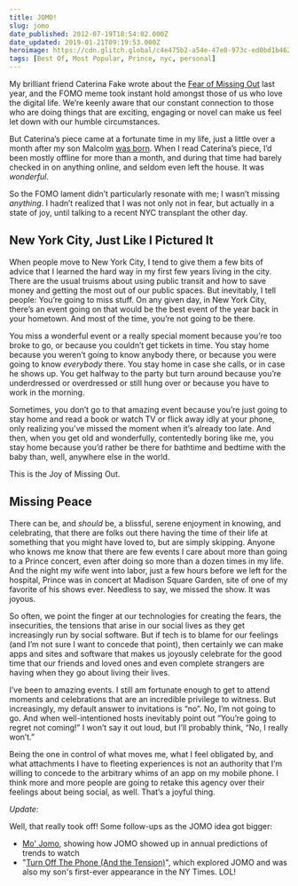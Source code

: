 ```yaml
---
title: JOMO!
slug: jomo
date_published: 2012-07-19T18:54:02.000Z
date_updated: 2019-01-21T09:19:53.000Z
heroimage: https://cdn.glitch.global/c4e475b2-a54e-47e0-973c-ed0bd1b46262/tobias-reich-7GfStLsf2k4-unsplash.jpg?v=1670196648468
tags: [Best Of, Most Popular, Prince, nyc, personal]
---
```


My brilliant friend Caterina Fake wrote about the [Fear of Missing Out](http://caterina.net/2011/03/15/fomo-and-social-media/) last year, and the FOMO meme took instant hold amongst those of us who love the digital life. We’re keenly aware that our constant connection to those who are doing things that are exciting, engaging or novel can make us feel let down with our humble circumstances.

But Caterina’s piece came at a fortunate time in my life, just a little over a month after my son Malcolm [was born](/2011/02/18/malcolm_browne_dash/). When I read Caterina’s piece, I’d been mostly offline for more than a month, and during that time had barely checked in on anything online, and seldom even left the house. It was *wonderful*.

So the FOMO lament didn’t particularly resonate with me; I wasn’t missing *anything*. I hadn’t realized that I was not only not in fear, but actually in a state of joy, until talking to a recent NYC transplant the other day.

## New York City, Just Like I Pictured It

When people move to New York City, I tend to give them a few bits of advice that I learned the hard way in my first few years living in the city. There are the usual truisms about using public transit and how to save money and getting the most out of our public spaces. But inevitably, I tell people: You’re going to miss stuff. On any given day, in New York City, there’s an event going on that would be the best event of the year back in your hometown. And most of the time, you’re not going to be there.

You miss a wonderful event or a really special moment because you’re too broke to go, or because you couldn’t get tickets in time. You stay home because you weren’t going to know anybody there, or because you were going to know *everybody* there. You stay home in case she calls, or in case he shows up. You get halfway to the party but turn around because you’re underdressed or overdressed or still hung over or because you have to work in the morning.

Sometimes, you don’t go to that amazing event because you’re just going to stay home and read a book or watch TV or flick away idly at your phone, only realizing you’ve missed the moment when it’s already too late. And then, when you get old and wonderfully, contentedly boring like me, you stay home because you’d rather be there for bathtime and bedtime with the baby than, well, anywhere else in the world.

This is the Joy of Missing Out.

## Missing Peace

There can be, and *should* be, a blissful, serene enjoyment in knowing, and celebrating, that there are folks out there having the time of their life at something that you might have loved to, but are simply skipping. Anyone who knows me know that there are few events I care about more than going to a Prince concert, even after doing so more than a dozen times in my life. And the night my wife went into labor, just a few hours before we left for the hospital, Prince was in concert at Madison Square Garden, site of one of my favorite of his shows ever. Needless to say, we missed the show. It was joyous.

So often, we point the finger at our technologies for creating the fears, the insecurities, the tensions that arise in our social lives as they get increasingly run by social software. But if tech is to blame for our feelings (and I’m not sure I want to concede that point), then certainly we can make apps and sites and software that makes us joyously celebrate for the good time that our friends and loved ones and even complete strangers are having when they go about living their lives.

I’ve been to amazing events. I still am fortunate enough to get to attend moments and celebrations that are an incredible privilege to witness. But increasingly, my default answer to invitations is “no”. No, I’m not going to go. And when well-intentioned hosts inevitably point out “You’re going to regret not coming!” I won’t say it out loud, but I’ll probably think, “No, I really won’t.”

Being the one in control of what moves me, what I feel obligated by, and what attachments I have to fleeting experiences is not an authority that I’m willing to concede to the arbitrary whims of an app on my mobile phone. I think more and more people are going to retake this agency over their feelings about being social, as well. That’s a joyful thing.

*Update:*

Well, that really took off! Some follow-ups as the JOMO idea got bigger:

- [Mo' Jomo](/2014/10/08/mo_jomo/), showing how JOMO showed up in annual predictions of trends to watch
- "[Turn Off The Phone (And the Tension)](https://www.nytimes.com/2012/08/26/technology/cutting-the-digital-lifeline-and-finding-serenity.html)", which explored JOMO and was also my son's first-ever appearance in the NY Times. LOL!
